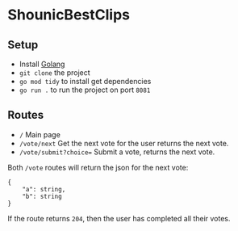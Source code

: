 ShounicBestClips
===

Setup
---
* Install [Golang](https://go.dev/doc/install)
* `git clone` the project
* `go mod tidy` to install get dependencies
* `go run .` to run the project on port `8081`

Routes
---
* `/` Main page
* `/vote/next` Get the next vote for the user returns the next vote.
* `/vote/submit?choice=` Submit a vote, returns the next vote.

Both `/vote` routes will return the json for the next vote:
```
{
    "a": string,
    "b": string
}
```

If the route returns `204`, then the user has completed all their votes.
